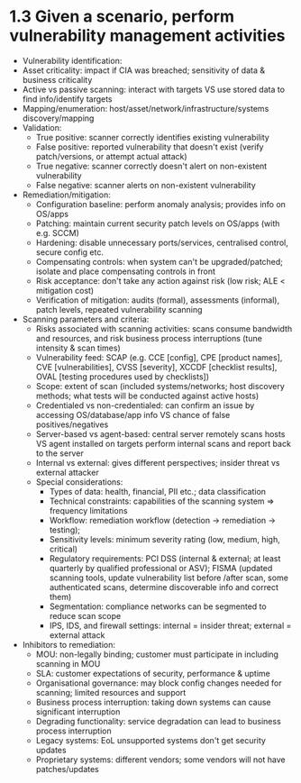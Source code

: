 # 1.3 Given a scenario, perform vulnerability management activities

* Vulnerability identification:
* Asset criticality: impact if CIA was breached; sensitivity of data & business criticality
* Active vs passive scanning: interact with targets VS use stored data to find info/identify targets
* Mapping/enumeration: host/asset/network/infrastructure/systems discovery/mapping
* Validation:
  * True positive: scanner correctly identifies existing vulnerability
  * False positive: reported vulnerability that doesn't exist (verify patch/versions, or attempt actual attack)
  * True negative: scanner correctly doesn't alert on non-existent vulnerability
  * False negative: scanner alerts on non-existent vulnerability
* Remediation/mitigation:
  * Configuration baseline: perform anomaly analysis; provides info on OS/apps
  * Patching: maintain current security patch levels on OS/apps (with e.g. SCCM)
  * Hardening: disable unnecessary ports/services, centralised control, secure config etc.
  * Compensating controls: when system can't be upgraded/patched; isolate and place compensating controls in front
  * Risk acceptance: don't take any action against risk (low risk; ALE < mitigation cost)
  * Verification of mitigation: audits (formal), assessments (informal), patch levels, repeated vulnerability scanning
* Scanning parameters and criteria:
  * Risks associated with scanning activities: scans consume bandwidth and resources, and risk business process interruptions (tune intensity & scan times)
  * Vulnerability feed: SCAP (e.g. CCE \[config], CPE \[product names], CVE \[vulnerabilities], CVSS \[severity], XCCDF \[checklist results], OVAL \[testing procedures used by checklists])
  * Scope: extent of scan (included systems/networks; host discovery methods; what tests will be conducted against active hosts)
  * Credentialed vs non-credentialed: can confirm an issue by accessing OS/database/app info VS chance of false positives/negatives
  * Server-based vs agent-based: central server remotely scans hosts VS agent installed on targets perform internal scans and report back to the server
  * Internal vs external: gives different perspectives; insider threat vs external attacker
  * Special considerations:
    * Types of data: health, financial, PII etc.; data classification
    * Technical constraints: capabilities of the scanning system => frequency limitations
    * Workflow: remediation workflow (detection -> remediation -> testing);
    * Sensitivity levels: minimum severity rating (low, medium, high, critical)
    * Regulatory requirements: PCI DSS (internal & external; at least quarterly by qualified professional or ASV); FISMA (updated scanning tools, update vulnerability list before /after scan, some authenticated scans, determine discoverable info and correct them)
    * Segmentation: compliance networks can be segmented to reduce scan scope
    * IPS, IDS, and firewall settings: internal = insider threat; external = external attack
* Inhibitors to remediation:
  * MOU: non-legally binding; customer must participate in including scanning in MOU
  * SLA: customer expectations of security, performance & uptime
  * Organisational governance: may block config changes needed for scanning; limited resources and support
  * Business process interruption: taking down systems can cause significant interruption
  * Degrading functionality: service degradation can lead to business process interruption
  * Legacy systems: EoL unsupported systems don't get security updates
  * Proprietary systems: different vendors; some vendors will not have patches/updates
